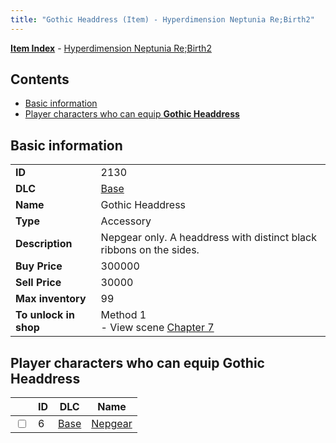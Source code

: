 ```yaml
---
title: "Gothic Headdress (Item) - Hyperdimension Neptunia Re;Birth2"
---
```


[**Item Index**](/neptunia/rb2/item/index.html) - [Hyperdimension Neptunia Re;Birth2](/neptunia/rb2)

## Contents

- [Basic information](#basic-information)
- [Player characters who can equip **Gothic Headdress**](#player-characters-who-can-equip-gothic-headdress)

## Basic information

|   |   |
| -- | -- |
| **ID** | 2130 |
| **DLC** | [Base](/neptunia/rb2/dlc/0-base.html) |
| **Name** | Gothic Headdress |
| **Type** | Accessory |
| **Description** | Nepgear only. A headdress with distinct black ribbons on the sides. |
| **Buy Price** | 300000 |
| **Sell Price** | 30000 |
| **Max inventory** | 99 |
| **To unlock in shop** | Method 1<br />- View scene [Chapter 7](/neptunia/rb2/scene/0-452-chapter-7.html) |

## Player characters who can equip **Gothic Headdress**

|    | ID | DLC | Name |
| -- | -- | --- | ---- |
| <input type="checkbox" id="rb2-player-0-6" class="trackbox" /> | 6 | [Base](/neptunia/rb2/dlc/0-base.html) | [Nepgear](/neptunia/rb2/player/0-6-nepgear.html) |
